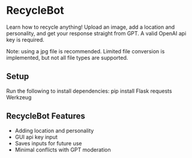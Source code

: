 # RecycleBot
Learn how to recycle anything! Upload an image, add a location and personality, and get your response straight from GPT. A valid OpenAI api key is required.

Note: using a jpg file is recommended. Limited file conversion is implemented, but not all file types are supported.

## Setup
Run the following to install dependencies:
pip install Flask requests Werkzeug

## RecycleBot Features
- Adding location and personality
- GUI api key input
- Saves inputs for future use
- Minimal conflicts with GPT moderation
